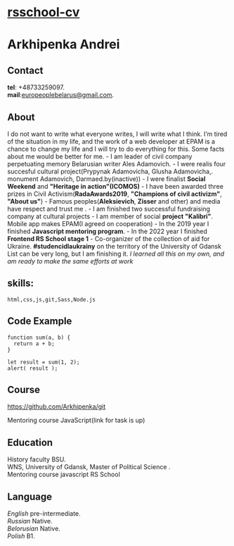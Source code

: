 # **[rsschool-cv](https://kryvetski-andrei.github.io/rsschool-cv/)**

# **Arkhipenka Andrei**

## **Contact**

**tel**: +48733259097.</br>
**mail**:europeoplebelarus@gmail.com.

## **About**

I do not want to write what everyone writes, I will write what I think. I’m tired of the situation in my life, and the work of a web developer at EPAM is a chance to change my life and I will try to do everything for this. Some facts about me would be better for me. - I am leader of civil company perpetuating memory Belarusian writer Ales Adamovich. - I were realis four succesful cultural project(Prypynak Adamovicha, Glusha Adamovicha,. monument Adamovich, Darmaed.by(inactive)) - I were finalist **Social Weekend** and **"Heritage in action"(ICOMOS)** - I have been awarded three prizes in Civil Activism(**RadaAwards2019**, **"Champions of civil activizm"**, **"About us"**) - Famous peoples(**Aleksievich**, **Zisser** and other) and media have respect and trust me . - I am finished two successful fundraising company at cultural projects - I am member of social **project "Kalibri"**. Mobile app makes EPAM(I agreed on cooperation) - In the 2019 year I finished **Javascript mentoring program**. - In the 2022 year I finished **Frontend RS School stage 1** - Co-organizer of the collection of aid for Ukraine. **#studencidlaukrainy** on the territory of the University of Gdansk List can be very long, but I am finishing it. _I learned all this on my own, and am ready to make the same efforts at work_

## **skills:**

    html,css,js,git,Sass,Node.js

## __Code Example__
```
function sum(a, b) {
  return a + b;
}

let result = sum(1, 2);
alert( result );
```

## **Course**

https://github.com/Arkhipenka/git

Mentoring course JavaScript(link for task is up)

## **Education**

History faculty BSU.</br>
WNS, University of Gdansk, Master of Political Sсience .</br>
Mentoring course javascript RS School

## **Language**

_English_ pre-intermediate.</br>
_Russian_ Native.</br>
_Belorusian_ Native.</br>
_Polish_ B1.
